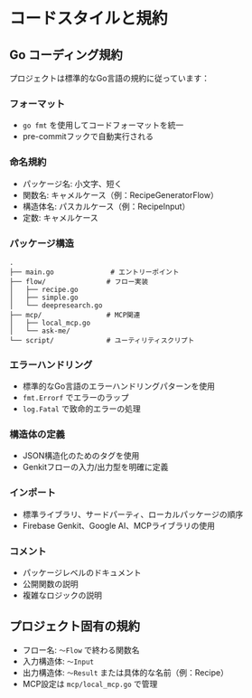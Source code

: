 # コードスタイルと規約

## Go コーディング規約
プロジェクトは標準的なGo言語の規約に従っています：

### フォーマット
- `go fmt` を使用してコードフォーマットを統一
- pre-commitフックで自動実行される

### 命名規約
- パッケージ名: 小文字、短く
- 関数名: キャメルケース（例：RecipeGeneratorFlow）
- 構造体名: パスカルケース（例：RecipeInput）
- 定数: キャメルケース

### パッケージ構造
```
.
├── main.go              # エントリーポイント
├── flow/               # フロー実装
│   ├── recipe.go
│   ├── simple.go
│   └── deepresearch.go
├── mcp/                # MCP関連
│   ├── local_mcp.go
│   └── ask-me/
└── script/             # ユーティリティスクリプト
```

### エラーハンドリング
- 標準的なGo言語のエラーハンドリングパターンを使用
- `fmt.Errorf` でエラーのラップ
- `log.Fatal` で致命的エラーの処理

### 構造体の定義
- JSON構造化のためのタグを使用
- Genkitフローの入力/出力型を明確に定義

### インポート
- 標準ライブラリ、サードパーティ、ローカルパッケージの順序
- Firebase Genkit、Google AI、MCPライブラリの使用

### コメント
- パッケージレベルのドキュメント
- 公開関数の説明
- 複雑なロジックの説明

## プロジェクト固有の規約
- フロー名: `〜Flow` で終わる関数名
- 入力構造体: `〜Input`
- 出力構造体: `〜Result` または具体的な名前（例：Recipe）
- MCP設定は `mcp/local_mcp.go` で管理